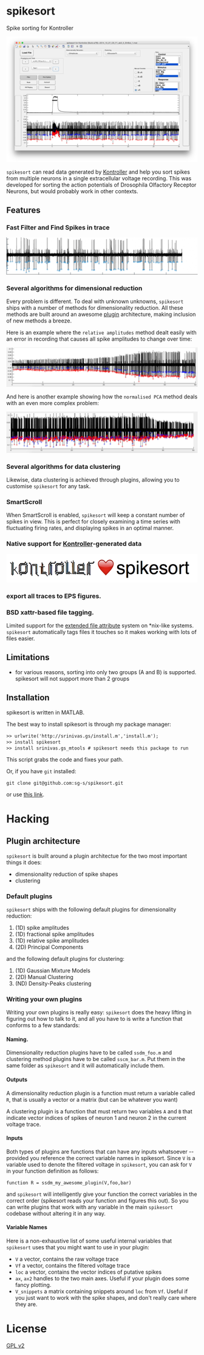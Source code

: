 # spikesort

Spike sorting for Kontroller

![image](images/hero.png)

`spikesort` can read data generated by [Kontroller](https://github.com/sg-s/kontroller) and help you sort spikes from multiple neurons in a single extracellular voltage recording. This was developed for sorting the action potentials of Drosophila Olfactory Receptor Neurons, but would probably work in other contexts. 

## Features

### Fast Filter and Find Spikes in trace

![](images/spikes.gif)

### Several algorithms for dimensional reduction

Every problem is different. To deal with unknown unknowns, `spikesort` ships with a number of methods for dimensionality reduction. All these methods are built around an awesome [plugin](#plugin-architecture) architecture, making inclusion of new methods a breeze.  

Here is an example where the `relative amplitudes` method dealt easily with an error in recording that causes all spike amplitudes to change over time:

![](images/relative-amplitudes.png)

And here is another example showing how the `normalised PCA` method deals with an even more complex problem:

![](images/2d-norm-pca.png)


### Several algorithms for data clustering

Likewise, data clustering is achieved through plugins, allowing you to customise `spikesort` for any task. 

### SmartScroll

When SmartScroll is enabled, `spikesort` will keep a constant number of spikes in view. This is perfect for closely examining a time series with fluctuating firing rates, and displaying spikes in an optimal manner. 

### Native support for [Kontroller](https://github.com/sg-s/kontroller)-generated data

![](images/kontroller.png)

### export all traces to EPS figures.

### BSD xattr-based file tagging. 

Limited support for the [extended file attribute](http://en.wikipedia.org/wiki/Extended_file_attributes) system on *nix-like systems. `spikesort` automatically tags files it touches so it makes working with lots of files easier. 

## Limitations 

* for various reasons, sorting into only two groups (A and B) is supported. spikesort will not support more than 2 groups

## Installation

spikesort is written in MATLAB.

The best way to install spikesort is through my package manager: 

```
>> urlwrite('http://srinivas.gs/install.m','install.m'); 
>> install spikesort
>> install srinivas.gs_mtools # spikesort needs this package to run
```

This script grabs the code and fixes your path. 

Or, if you have `git` installed:

````
git clone git@github.com:sg-s/spikesort.git
````

or use [this link](https://github.com/sg-s/spikesort/archive/master.zip).

# Hacking

## Plugin architecture

`spikesort` is built around a plugin architectue for the two most important things it does: 

* dimensionality reduction of spike shapes
* clustering 

### Default plugins

`spikesort` ships with the following default plugins for dimensionality reduction:

1. (1D) spike amplitudes
2. (1D) fractional spike amplitudes
3. (1D) relative spike amplitudes
3. (2D) Principal Components 

and the following default plugins for clustering:

1. (1D) Gaussian Mixture Models
2. (2D) Manual Clustering 
3. (ND) Density-Peaks clustering 

### Writing your own plugins

Writing your own plugins is really easy: `spikesort` does the heavy lifting in figuring out how to talk to it, and all you have to is write a function that conforms to a few standards:

#### Naming.
Dimensionality reduction plugins have to be called `ssdm_foo.m` and clustering method plugins have to be called `sscm_bar.m`. Put them in the same folder as 	`spikesort` and it will automatically include them. 

#### Outputs
A dimensionality reduction plugin is a function must return a variable called `R`, that is usually a vector or a matrix (but can be whatever you want)

A clustering plugin is a function that must return two variables `A` and `B` that indicate vector indices of spikes of neuron 1 and neuron 2 in the current voltage trace. 

#### Inputs
Both types of plugins are functions that can have any inputs whatsoever -- provided you reference the correct variable names in spikesort. Since `V` is a variable used to denote the filtered voltage in `spikesort`, you can ask for `V` in your function definition as follows:

```
function R = ssdm_my_awesome_plugin(V,foo,bar)
```

and `spikesort` will intelligently give your function the correct variables in the correct order (spikesort reads your function and figures this out). So you can write plugins that work with any variable in the main `spikesort` codebase without altering it in any way.

#### Variable Names

Here is a non-exhaustive list of some useful internal variables that `spikesort` uses that you might want to use in your plugin:

* `V` a vector, contains the raw voltage trace
* `Vf` a vector, contains the filtered voltage trace
* `loc` a vector, contains the vector indices of putative spikes
* `ax`, `ax2` handles to the two main axes. Useful if your plugin does some fancy plotting.  
* `V_snippets` a matrix containing snippets around `loc` from `Vf`. Useful if you just want to work with the spike shapes, and don't really care where they are. 

# License 

[GPL v2](http://choosealicense.com/licenses/gpl-2.0/#)

